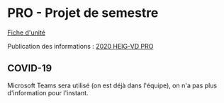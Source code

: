 # PRO - Projet de semestre

[Fiche d'unité](Fiche_unite_PRO_2018.pdf)

Publication des informations : [2020 HEIG-VD PRO](https://cyberlearn.hes-so.ch/course/view.php?id=14797)

## COVID-19

Microsoft Teams sera utilisé (on est déjà dans l'équipe), on n'a pas plus d'information pour l'instant.